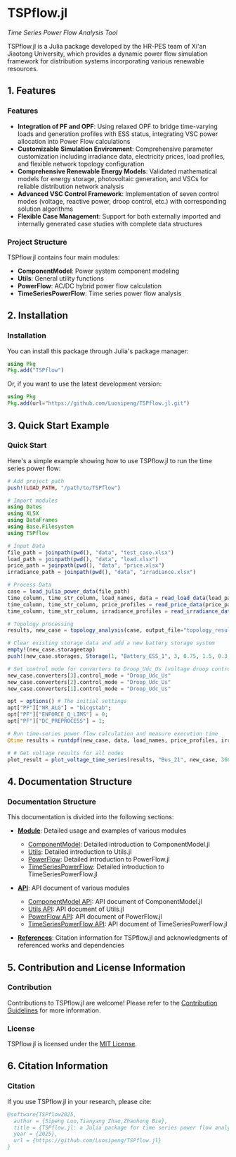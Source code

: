 # TSPflow.jl

*Time Series Power Flow Analysis Tool*

TSPflow.jl is a Julia package developed by the HR-PES team of Xi'an Jiaotong University, which provides a dynamic power flow simulation framework for distribution systems incorporating various renewable resources.

## 1. Features
### Features

- **Integration of PF and OPF**: Using relaxed OPF to bridge time-varying loads and generation profiles with ESS status, integrating VSC power allocation into Power Flow calculations
- **Customizable Simulation Environment**: Comprehensive parameter customization including irradiance data, electricity prices, load profiles, and flexible network topology configuration
- **Comprehensive Renewable Energy Models**: Validated mathematical models for energy storage, photovoltaic generation, and VSCs for reliable distribution network analysis
- **Advanced VSC Control Framework**: Implementation of seven control modes (voltage, reactive power, droop control, etc.) with corresponding solution algorithms
- **Flexible Case Management**: Support for both externally imported and internally generated case studies with complete data structures

### Project Structure

TSPflow.jl contains four main modules:

- **ComponentModel**: Power system component modeling
- **Utils**: General utility functions
- **PowerFlow**: AC/DC hybrid power flow calculation
- **TimeSeriesPowerFlow**: Time series power flow analysis

## 2. Installation

### Installation

You can install this package through Julia's package manager:

```julia
using Pkg
Pkg.add("TSPflow")
```

Or, if you want to use the latest development version:

```julia
using Pkg
Pkg.add(url="https://github.com/Luosipeng/TSPflow.jl.git")
```

## 3. Quick Start Example

### Quick Start
Here's a simple example showing how to use TSPflow.jl to run the time series power flow:

```julia
# Add project path
push!(LOAD_PATH, "/path/to/TSPflow")

# Import modules
using Dates
using XLSX
using DataFrames
using Base.Filesystem
using TSPflow

# Input Data
file_path = joinpath(pwd(), "data", "test_case.xlsx")
load_path = joinpath(pwd(), "data", "load.xlsx")  
price_path = joinpath(pwd(), "data", "price.xlsx")  
irradiance_path = joinpath(pwd(), "data", "irradiance.xlsx")  

# Process Data
case = load_julia_power_data(file_path)
time_column, time_str_column, load_names, data = read_load_data(load_path) 
time_column, time_str_column, price_profiles = read_price_data(price_path)  
time_column, time_str_column, irradiance_profiles = read_irradiance_data(irradiance_path) 

# Topology processing
results, new_case = topology_analysis(case, output_file="topology_results.xlsx")

# Clear existing storage data and add a new battery storage system
empty!(new_case.storageetap)
push!(new_case.storages, Storage(1, "Battery_ESS_1", 3, 0.75, 1.5, 0.3, 0.05, 0.95, 0.9, true, "lithium_ion", true))

# Set control mode for converters to Droop_Udc_Us (voltage droop control)
new_case.converters[3].control_mode = "Droop_Udc_Us"
new_case.converters[2].control_mode = "Droop_Udc_Us"
new_case.converters[1].control_mode = "Droop_Udc_Us"

opt = options() # The initial settings 
opt["PF"]["NR_ALG"] = "bicgstab";
opt["PF"]["ENFORCE_Q_LIMS"] = 0;
opt["PF"]["DC_PREPROCESS"] = 1;

# Run time-series power flow calculation and measure execution time
@time results = runtdpf(new_case, data, load_names, price_profiles, irradiance_profiles, opt)

# # Get voltage results for all nodes
plot_result = plot_voltage_time_series(results, "Bus_21", new_case, 366, "AC"; save_path="voltage_plot")
```

## 4. Documentation Structure

### Documentation Structure

This documentation is divided into the following sections:

- **[Module](modules/componentmodel.md)**: Detailed usage and examples of various modules
  - [ComponentModel](modules/componentmodel.md): Detailed introduction to ComponentModel.jl
  - [Utils](modules/utils.md): Detailed introduction to Utils.jl
  - [PowerFlow](modules/powerflow.md): Detailed introduction to PowerFlow.jl
  - [TimeSeriesPowerFlow](modules/timeseriespowerflow.md): Detailed introduction to TimeSeriesPowerFlow.jl

- **[API](api/componentmodel.md)**: API document of various modules
  - [ComponentModel API](api/componentmodel.md): API document of ComponentModel.jl
  - [Utils API](api/utils.md): API document of Utils.jl
  - [PowerFlow API](api/powerflow.md): API document of PowerFlow.jl
  - [TimeSeriesPowerFlow API](api/timeseriespowerflow.md): API document of TimeSeriesPowerFlow.jl

- **[References](references.md)**: Citation information for TSPflow.jl and acknowledgments of referenced works and dependencies

## 5. Contribution and License Information

### Contribution

Contributions to TSPflow.jl are welcome! Please refer to the [Contribution Guidelines](https://github.com/Luosipeng/TSPflow.jl/blob/master/CONTRIBUTING.md) for more information.

### License

TSPflow.jl is licensed under the [MIT License](https://github.com/Luosipeng/TSPflow.jl/blob/master/LICENSE).

## 6. Citation Information

### Citation

If you use TSPflow.jl in your research, please cite:

```bibtex
@software{TSPflow2025,
  author = {Sipeng Luo,Tianyang Zhao,Zhaohong Bie},
  title = {TSPflow.jl: a Julia package for time series power flow analysis},
  year = {2025},
  url = {https://github.com/Luosipeng/TSPflow.jl}
}
```